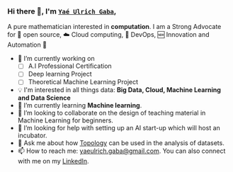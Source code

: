 ### Hi there 👋, I'm [`Yaé Ulrich Gaba`](https://www.researchgate.net/profile/Yae-Ulrich-Gaba),

A pure mathematician interested in **computation**. I am a Strong Advocate for 📜 open source, :cloud: Cloud computing, 🚀 DevOps, :new: Innovation and Automation :robot: 

<!--
**gabayae/gabayae** is a ✨ _special_ ✨ repository because its `README.md` (this file) appears on your GitHub profile.

Here are some ideas to get you started:
- 😄 Pronouns: ...
- ⚡ Fun fact: ...
-->

- 🔭 I’m currently working on
    - [ ] A.I Professional Certification
    - [ ] Deep learning Project
    - [ ] Theoretical Machine Learning Project

- :bulb: I'm interested in all things data: **Big Data, Cloud, Machine Learning and Data Science**
- 🌱 I’m currently learning **Machine learning**.
- 👯 I’m looking to collaborate on the design of teaching material in Machine Learning for beginners.
- 🤔 I’m looking for help with setting up an AI start-up which will host an incubator.
- 💬 Ask me about how [Topology](https://en.wikipedia.org/wiki/Topological_data_analysis) can be used in the analysis of datasets.
- 📫 How to reach me: yaeulrich.gaba@gmail.com. You can also connect with me on my [LinkedIn](https://www.linkedin.com/in/gabayae/).

